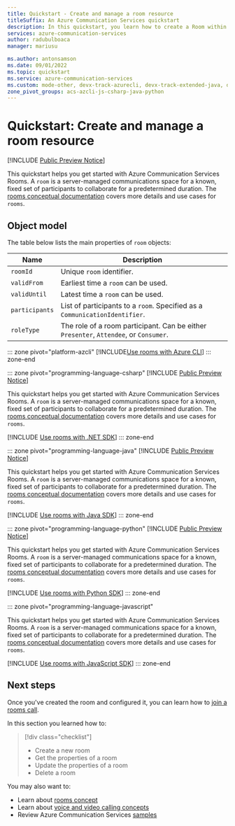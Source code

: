 ```yaml
---
title: Quickstart - Create and manage a room resource
titleSuffix: An Azure Communication Services quickstart
description: In this quickstart, you learn how to create a Room within your Azure Communication Services resource.
services: azure-communication-services
author: radubulboaca
manager: mariusu

ms.author: antonsamson
ms.date: 09/01/2022
ms.topic: quickstart
ms.service: azure-communication-services
ms.custom: mode-other, devx-track-azurecli, devx-track-extended-java, devx-track-js, devx-track-python
zone_pivot_groups: acs-azcli-js-csharp-java-python
---
```

# Quickstart: Create and manage a room resource

[!INCLUDE [Public Preview Notice](../../includes/public-preview-include.md)]

This quickstart helps you get started with Azure Communication Services Rooms. A `room` is a server-managed communications space for a known, fixed set of participants to collaborate for a predetermined duration. The [rooms conceptual documentation](../../concepts/rooms/room-concept.md) covers more details and use cases for `rooms`.

## Object model

The table below lists the main properties of `room` objects: 

| Name                  | Description                               |
|-----------------------|-------------------------------------------|
| `roomId`              | Unique `room` identifier.                  |
| `validFrom`           | Earliest time a `room` can be used. | 
| `validUntil`          | Latest time a `room` can be used. |
| `participants`        | List of participants to a `room`. Specified as a `CommunicationIdentifier`. | 
| `roleType`            | The role of a room participant. Can be either `Presenter`, `Attendee`, or `Consumer`. |


::: zone pivot="platform-azcli"
[!INCLUDE[Use rooms with Azure CLI](./includes/rooms-quickstart-az-cli.md)]
::: zone-end

::: zone pivot="programming-language-csharp"
[!INCLUDE [Public Preview Notice](../../includes/public-preview-include.md)]

This quickstart helps you get started with Azure Communication Services Rooms. A `room` is a server-managed communications space for a known, fixed set of participants to collaborate for a predetermined duration. The [rooms conceptual documentation](../../concepts/rooms/room-concept.md) covers more details and use cases for `rooms`.

[!INCLUDE [Use rooms with .NET SDK](./includes/rooms-quickstart-net.md)]
::: zone-end

::: zone pivot="programming-language-java"
[!INCLUDE [Public Preview Notice](../../includes/public-preview-include.md)]

This quickstart helps you get started with Azure Communication Services Rooms. A `room` is a server-managed communications space for a known, fixed set of participants to collaborate for a predetermined duration. The [rooms conceptual documentation](../../concepts/rooms/room-concept.md) covers more details and use cases for `rooms`.

[!INCLUDE [Use rooms with Java SDK](./includes/rooms-quickstart-java.md)]
::: zone-end

::: zone pivot="programming-language-python"
[!INCLUDE [Public Preview Notice](../../includes/public-preview-include.md)]

This quickstart helps you get started with Azure Communication Services Rooms. A `room` is a server-managed communications space for a known, fixed set of participants to collaborate for a predetermined duration. The [rooms conceptual documentation](../../concepts/rooms/room-concept.md) covers more details and use cases for `rooms`.

[!INCLUDE [Use rooms with Python SDK](./includes/rooms-quickstart-python.md)]
::: zone-end

::: zone pivot="programming-language-javascript"

This quickstart helps you get started with Azure Communication Services Rooms. A `room` is a server-managed communications space for a known, fixed set of participants to collaborate for a predetermined duration. The [rooms conceptual documentation](../../concepts/rooms/room-concept.md) covers more details and use cases for `rooms`.

[!INCLUDE [Use rooms with JavaScript SDK](./includes/rooms-quickstart-javascript.md)]
::: zone-end

## Next steps

Once you've created the room and configured it, you can learn how to [join a rooms call](join-rooms-call.md). 

In this section you learned how to:
> [!div class="checklist"]
> - Create a new room
> - Get the properties of a room
> - Update the properties of a room
> - Delete a room

You may also want to:
 - Learn about [rooms concept](../../concepts/rooms/room-concept.md)
 - Learn about [voice and video calling concepts](../../concepts/voice-video-calling/about-call-types.md)
 - Review Azure Communication Services [samples](../../samples/overview.md)
